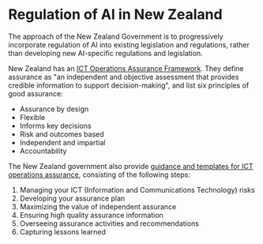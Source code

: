 # Regulation of AI in New Zealand

The approach of the New Zealand Government is to progressively incorporate regulation of AI into existing legislation and regulations, rather than developing new AI-specific regulations and legislation. 

New Zealand has an [ICT Operations Assurance Framework](https://www.digital.govt.nz/dmsdocument/129-aog-ict-operations-assurance-framework/html).
They define assurance as "an independent and objective assessment that provides credible information to support decision-making", 
and list six principles of good assurance:
* Assurance by design
* Flexible
* Informs key decisions
* Risk and outcomes based
* Independent and impartial
* Accountability

The New Zealand government also provide 
[guidance and templates for ICT operations assurance](https://www.digital.govt.nz/standards-and-guidance/governance/system-assurance/all-of-government-ict-operations-assurance-framework/guidance-and-templates-for-ict-operations-assurance/),
 consisting of the following steps:
1. Managing your ICT (Information and Communications Technology) risks
2. Developing your assurance plan
3. Maximizing the value of independent assurance
4. Ensuring high quality assurance information
5. Overseeing assurance activities and recommendations
6. Capturing lessons learned
